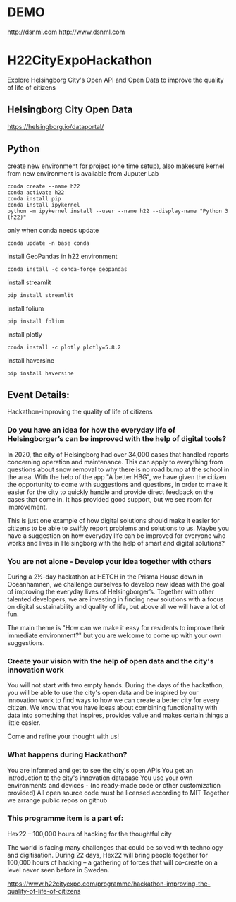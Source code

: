# DEMO
http://dsnml.com
http://www.dsnml.com

# H22CityExpoHackathon
Explore Helsingborg City's Open API and Open Data to improve the quality of life of citizens

## Helsingborg City Open Data
https://helsingborg.io/dataportal/

## Python

create new environment for project (one time setup), also makesure kernel from new environment is available from Juputer Lab
```
conda create --name h22
conda activate h22
conda install pip
conda install ipykernel
python -m ipykernel install --user --name h22 --display-name "Python 3 (h22)"
```

only when conda needs update
```
conda update -n base conda
```

install GeoPandas in h22 environment
```
conda install -c conda-forge geopandas
```
install streamlit
```
pip install streamlit
```
install folium
```
pip install folium
```
install plotly
```
conda install -c plotly plotly=5.8.2
```
install haversine
```
pip install haversine
```


## Event Details:
Hackathon-improving the quality of life of citizens
### Do you have an idea for how the everyday life of Helsingborger’s can be improved with the help of digital tools?

 In 2020, the city of Helsingborg had over 34,000 cases that handled reports concerning operation and maintenance. This can apply to everything from questions about snow removal to why there is no road bump at the school in the area. With the help of the app "A better HBG", we have given the citizen the opportunity to come with suggestions and questions, in order to make it easier for the city to quickly handle and provide direct feedback on the cases that come in. It has provided good support, but we see room for improvement.

 This is just one example of how digital solutions should make it easier for citizens to be able to swiftly report problems and solutions to us. Maybe you have a suggestion on how everyday life can be improved for everyone who works and lives in Helsingborg with the help of smart and digital solutions?

 

### You are not alone - Develop your idea together with others

During a 2½-day hackathon at HETCH in the Prisma House down in Oceanhamnen, we challenge ourselves to develop new ideas with the goal of improving the everyday lives of Helsingborger’s. Together with other talented developers, we are investing in finding new solutions with a focus on digital sustainability and quality of life, but above all we will have a lot of fun.

 The main theme is "How can we make it easy for residents to improve their immediate environment?" but you are welcome to come up with your own suggestions.

 ### Create your vision with the help of open data and the city's innovation work

 You will not start with two empty hands. During the days of the hackathon, you will be able to use the city's open data and be inspired by our innovation work to find ways to how we can create a better city for every citizen. We know that you have ideas about combining functionality with data into something that inspires, provides value and makes certain things a little easier.

Come and refine your thought with us!



### What happens during Hackathon?

You are informed and get to see the city's open APIs
You get an introduction to the city's innovation database
You use your own environments and devices - (no ready-made code or other customization provided)
All open source code must be licensed according to MIT
Together we arrange public repos on github

### This programme item is a part of:
Hex22 – 100,000 hours of hacking for the thoughtful city

The world is facing many challenges that could be solved with technology and digitisation. During 22 days, Hex22 will bring people together for 100,000 hours of hacking – a gathering of forces that will co-create on a level never seen before in Sweden.

https://www.h22cityexpo.com/programme/hackathon-improving-the-quality-of-life-of-citizens
